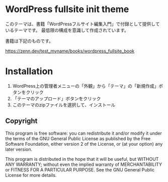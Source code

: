 # WordPress fullsite init theme

このテーマは、書籍「WordPressフルサイト編集入門」で付録として提供しているテーマです。
最低限の構成を意識して作成されています。

書籍は下記のものです。

https://zenn.dev/test_myname/books/wordpress_fullsite_book

# Installation

1. WordPress上の管理者メニューの「外観」から「テーマ」の「新規作成」ボタンをクリック
2. 「テーマのアップロード」ボタンをクリック
2. このテーマのzipファイルを選択して、インストール

## Copyright

This program is free software: you can redistribute it and/or modify
it under the terms of the GNU General Public License as published by
the Free Software Foundation, either version 2 of the License, or
(at your option) any later version.

This program is distributed in the hope that it will be useful,
but WITHOUT ANY WARRANTY; without even the implied warranty of
MERCHANTABILITY or FITNESS FOR A PARTICULAR PURPOSE. See the
GNU General Public License for more details.
